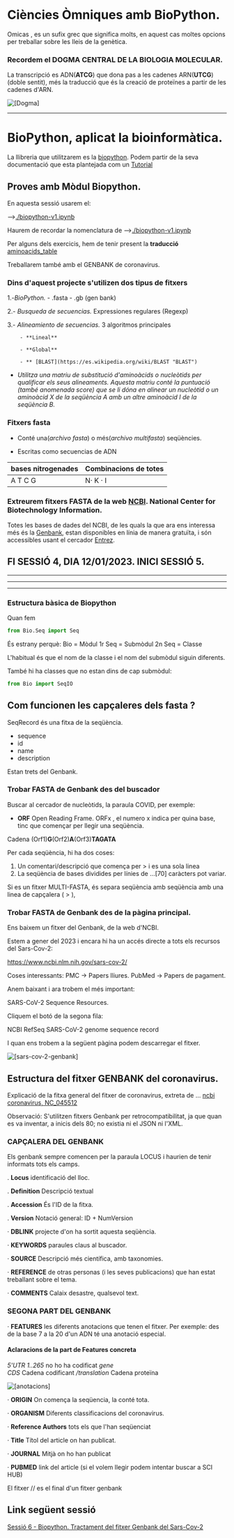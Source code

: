 # Ciències Òmniques amb BioPython.

Omicas , es un sufix grec que significa molts, en aquest cas moltes opcions per treballar sobre les lleis de la genètica.


### Recordem el DOGMA CENTRAL DE LA BIOLOGIA MOLECULAR.

La transcripció es ADN(**ATCG**) que dona pas a les cadenes ARN(**UTCG**) (doble sentit), més la traducció que és la creació de proteïnes a partir de les cadenes d'ARN.

![[Dogma]](dogma.png "Dogma")

<hr/>

# BioPython, aplicat la bioinformàtica.

La llibreria que utilitzarem es la [biopython](https://biopython.org/ "biopython"). Podem partir de la seva documentació que esta plantejada com un [Tutorial](http://biopython.org/DIST/docs/tutorial/Tutorial.html "Tutorial")


## Proves amb Mòdul Biopython.

En aquesta sessió usarem el:

 -->[./biopython-v1.ipynb](biopython-v1.ipynb "biopython-v1.ipynb")

 Haurem de recordar la nomenclatura de -->[./biopython-v1.ipynb](https://iupac.org/ "biopython-v1.ipynb")

 Per alguns dels exercicis, hem de tenir present la **traducció** [aminoacids_table](https://upload.wikimedia.org/wikipedia/commons/7/70/Aminoacids_table.svg"biopython.ipynb")

 Treballarem també amb el GENBANK de coronavirus.



### Dins d'aquest projecte s'utilizen dos tipus de fitxers

1.-*BioPython.*
		- .fasta
		- .gb (gen bank)
	
2.- *Busqueda de secuencias.* Expressiones regulares (Regexp)

3.- *Alineamiento de secuencias.* 3 algoritmos principales

		- **Lineal**

		- **Global**

		- ** [BLAST](https://es.wikipedia.org/wiki/BLAST "BLAST") 
- <em>Utilitza una matriu de substitució d'aminoàcids o nucleòtids per qualificar els seus alineaments. Aquesta matriu conté la puntuació (també anomenada score) que se li dóna en alinear un nucleòtid o un aminoàcid X de la seqüència A amb un altre aminoàcid I de la seqüència B.</em>


### Fitxers fasta

- Conté una(*archivo fasta*) o més(*archivo multifasta*) seqüències.

- Escritas como secuencias de ADN
  
| bases nitrogenades  |  Combinacions de totes  |
| ------------  | ------------ |
|  A T C G      |  N· K · I |

### Extreurem fitxers FASTA de la web [NCBI](https://www.ncbi.nlm.nih.gov/ "NCBI"). National Center for Biotechnology Information.

Totes les bases de dades del NCBI, de les quals la que ara ens interessa més és la [Genbank](https://www.ncbi.nlm.nih.gov/genbank/), estan disponibles en línia de manera gratuïta, i són accessibles usant el cercador [Entrez](https://www.ncbi.nlm.nih.gov/search/).


## FI SESSIÓ 4, DIA 12/01/2023. INICI SESSIÓ 5.

<hr/>
<hr/>
<hr/>

<a name="s5-genbank"></a>

### Estructura bàsica de Biopython

Quan fem 
```python
from Bio.Seq import Seq
```

És estrany perquè:
Bio = Mòdul
1r Seq = Submòdul
2n Seq = Classe

L'habitual és que el nom de la classe i el nom del submòdul siguin diferents.

També hi ha classes que no estan dins de cap submòdul:

```python
from Bio import SeqIO
```

## Com funcionen les capçaleres dels fasta ?

SeqRecord és una fitxa de la seqüència.
- sequence
- id
- name
- description

Estan trets del Genbank.

### Trobar FASTA de Genbank des del buscador 

Buscar al cercador de nucleòtids, la paraula COVID, per exemple:

- **ORF** Open Reading Frame. ORFx , el numero x indica per quina base, tinc que començar per llegir una seqüència.

Cadena (Orf1)**G**(Orf2)**A**(Orf3)**TAGATA**

Per cada seqüència, hi ha dos coses:
1. Un comentari/descripció que comença per > i es una sola linea
2. La seqüència de bases dividides per línies de ...[70] caràcters pot variar.

Si es un fitxer MULTI-FASTA, és separa seqüència amb seqüència amb una linea de capçalera ( > ), 

### Trobar FASTA de Genbank des de la pàgina principal.

Ens baixem un fitxer del Genbank, de la web d'NCBI.

Estem a gener del 2023 i encara hi ha un accés directe a tots els recursos del Sars-Cov-2:

https://www.ncbi.nlm.nih.gov/sars-cov-2/

Coses interessants:
PMC -> Papers lliures. 
PubMed -> Papers de pagament.
 
Anem baixant i ara trobem el més important:

SARS-CoV-2 Sequence Resources.

Cliquem el botó de la segona fila:

NCBI RefSeq SARS-CoV-2 genome sequence record 

I quan ens trobem a la següent pàgina podem descarregar el fitxer.

![[sars-cov-2-genbank]](sars-cov-2-genbank.png "sars-cov-2-genbank")

 ## Estructura del fitxer GENBANK del coronavirus.

 Explicació de la fitxa general del fitxer de coronavirus, extreta de ... 
 [ncbi coronavirus, NC_045512](https://www.ncbi.nlm.nih.gov/nuccore/NC_045512 "ncbi coronavirus")


Observació: S'utilitzen fitxers Genbank per retrocompatibilitat, ja que quan es va inventar, a inicis dels 80; no existia ni el JSON ni l'XML.

 
### CAPÇALERA DEL GENBANK

 Els genbank sempre comencen per la paraula LOCUS i haurien de tenir informats tots els camps.

 . **Locus** identificació del lloc. 

 . **Definition** Descripció textual

 . **Accession** És l'ID de la fitxa.

 . **Version** Notació general: ID + NumVersion

 · **DBLINK** projecte d'on ha sortit aquesta seqüència.

 · **KEYWORDS** paraules claus al buscador.

 · **SOURCE** Descripció més científica, amb taxonomies.

 · **REFERENCE** de otras personas (i les seves publicacions) que han estat treballant sobre el tema.

 · **COMMENTS** Calaix desastre, qualsevol text.


### SEGONA PART DEL GENBANK

 · **FEATURES** les diferents anotacions que tenen el fitxer. Per exemple: des de la base 7 a la 20 d'un ADN té una anotació especial.

#### Aclaracions de la part de Features concreta

 *5'UTR           1..265* no ho ha codificat
 *gene*                   
 *CDS*            Cadena codificant
 */translation*    Cadena proteïna

   ![[anotacions]](anotacions.png "anotacions")

 · **ORIGIN** On comença la seqüencia, la conté tota.

 · **ORGANISM** Diferents classificacions del coronavirus.

 · **Reference Authors** tots els que l'han seqüenciat

 · **Title** Títol del article on han publicat.

 · **JOURNAL** Mitjà on ho han publicat 

 · **PUBMED** link del article (si el volem llegir podem intentar buscar a SCI HUB)

El fitxer // es el final d'un fitxer genbank

## Link següent sessió

[Sessió 6 - Biopython. Tractament del fitxer Genbank del Sars-Cov-2](./UF2_Sessions6_BioPython/readme.md)